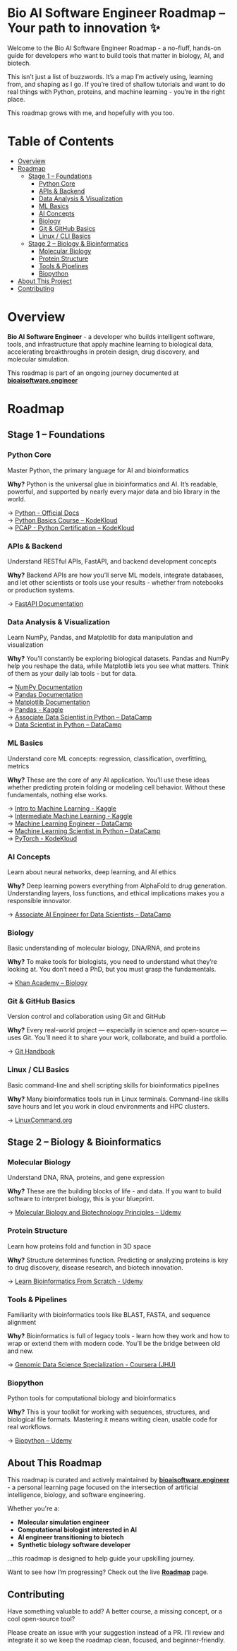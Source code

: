 # Bio AI Software Engineer Roadmap – Your path to innovation ✨

Welcome to the Bio AI Software Engineer Roadmap - a no-fluff, hands-on guide for developers who want to build tools that matter in biology, AI, and biotech.

This isn’t just a list of buzzwords. It’s a map I’m actively using, learning from, and shaping as I go. If you’re tired of shallow tutorials and want to do real things with Python, proteins, and machine learning - you’re in the right place.

This roadmap grows with me, and hopefully with you too.

# Table of Contents

- [Overview](#overview)  
- [Roadmap](#roadmap)  
  - [Stage 1 – Foundations](#stage-1--foundations)  
    - [Python Core](#python-core)  
    - [APIs & Backend](#apis--backend)  
    - [Data Analysis & Visualization](#data-analysis--visualization)  
    - [ML Basics](#ml-basics)  
    - [AI Concepts](#ai-concepts)  
    - [Biology](#biology)  
    - [Git & GitHub Basics](#git--github-basics)  
    - [Linux / CLI Basics](#linux--cli-basics)  
  - [Stage 2 – Biology & Bioinformatics](#stage-2--biology--bioinformatics)  
    - [Molecular Biology](#molecular-biology)  
    - [Protein Structure](#protein-structure)  
    - [Tools & Pipelines](#tools--pipelines)  
    - [Biopython](#biopython)  
- [About This Project](#about-this-project)
- [Contributing](#contributing)
  
# Overview

**Bio AI Software Engineer** - a developer who builds intelligent software, tools, and infrastructure that apply machine learning to biological data, accelerating breakthroughs in protein design, drug discovery, and molecular simulation.

This roadmap is part of an ongoing journey documented at [**bioaisoftware.engineer**](https://bioaisoftware.engineer)

# Roadmap

## Stage 1 – Foundations

### Python Core  
Master Python, the primary language for AI and bioinformatics  

**Why?** Python is the universal glue in bioinformatics and AI. It’s readable, powerful, and supported by nearly every major data and bio library in the world.

→ [Python - Official Docs](https://docs.python.org/3/)  
→ [Python Basics Course – KodeKloud](https://kodekloud.com/p/python-basics-course)  
→ [PCAP - Python Certification – KodeKloud](https://kodekloud.com/learning-path/python-certification)

### APIs & Backend  
Understand RESTful APIs, FastAPI, and backend development concepts  

**Why?** Backend APIs are how you’ll serve ML models, integrate databases, and let other scientists or tools use your results - whether from notebooks or production systems.  

→ [FastAPI Documentation](https://fastapi.tiangolo.com/)

### Data Analysis & Visualization  
Learn NumPy, Pandas, and Matplotlib for data manipulation and visualization  

**Why?** You’ll constantly be exploring biological datasets. Pandas and NumPy help you reshape the data, while Matplotlib lets you see what matters. Think of them as your daily lab tools - but for data.  

→ [NumPy Documentation](https://numpy.org/doc/)  
→ [Pandas Documentation](https://pandas.pydata.org/docs/)  
→ [Matplotlib Documentation](https://matplotlib.org/stable/contents.html)  
→ [Pandas - Kaggle](https://www.kaggle.com/learn/pandas)  
→ [Associate Data Scientist in Python – DataCamp](https://www.datacamp.com/career-tracks/associate-data-scientist-in-python)  
→ [Data Scientist in Python – DataCamp](https://www.datacamp.com/tracks/data-scientist-with-python)

### ML Basics  
Understand core ML concepts: regression, classification, overfitting, metrics  

**Why?** These are the core of any AI application. You’ll use these ideas whether predicting protein folding or modeling cell behavior. Without these fundamentals, nothing else works.  

→ [Intro to Machine Learning - Kaggle](https://www.kaggle.com/learn/intro-to-machine-learning)  
→ [Intermediate Machine Learning - Kaggle](https://www.kaggle.com/learn/intro-to-machine-learning)  
→ [Machine Learning Engineer – DataCamp](https://www.datacamp.com/tracks/machine-learning-engineer-with-python)  
→ [Machine Learning Scientist in Python – DataCamp](https://www.datacamp.com/tracks/machine-learning-scientist-with-python)  
→ [PyTorch - KodeKloud](https://learn.kodekloud.com/user/courses/pytorch)

### AI Concepts  
Learn about neural networks, deep learning, and AI ethics  

**Why?** Deep learning powers everything from AlphaFold to drug generation. Understanding layers, loss functions, and ethical implications makes you a responsible innovator.  

→ [Associate AI Engineer for Data Scientists – DataCamp](https://www.datacamp.com/tracks/associate-ai-engineer-for-data-scientists)

### Biology  
Basic understanding of molecular biology, DNA/RNA, and proteins  

**Why?** To make tools for biologists, you need to understand what they’re looking at. You don’t need a PhD, but you must grasp the fundamentals.  

→ [Khan Academy – Biology](https://www.khanacademy.org/science/biology)

### Git & GitHub Basics  
Version control and collaboration using Git and GitHub  

**Why?** Every real-world project — especially in science and open-source — uses Git. You’ll need it to share your work, collaborate, and build a portfolio.  

→ [Git Handbook](https://guides.github.com/introduction/git-handbook/)

### Linux / CLI Basics  
Basic command-line and shell scripting skills for bioinformatics pipelines  

**Why?** Many bioinformatics tools run in Linux terminals. Command-line skills save hours and let you work in cloud environments and HPC clusters.  

→ [LinuxCommand.org](http://linuxcommand.org/)

## Stage 2 – Biology & Bioinformatics

### Molecular Biology  
Understand DNA, RNA, proteins, and gene expression  

**Why?** These are the building blocks of life - and data. If you want to build software to interpret biology, this is your blueprint.  

→ [Molecular Biology and Biotechnology Principles – Udemy](https://www.udemy.com/course/molecular-biology-and-biotechnology-principles/)

### Protein Structure  
Learn how proteins fold and function in 3D space  

**Why?** Structure determines function. Predicting or analyzing proteins is key to drug discovery, disease research, and biotech innovation.  

→ [Learn Bioinformatics From Scratch - Udemy](https://www.udemy.com/course/learn-bioinformatics-from-scratch-theory-practical/)

### Tools & Pipelines  
Familiarity with bioinformatics tools like BLAST, FASTA, and sequence alignment  

**Why?** Bioinformatics is full of legacy tools - learn how they work and how to wrap or extend them with modern code. You’ll be the bridge between old and new.  

→ [Genomic Data Science Specialization - Coursera (JHU)](https://www.coursera.org/specializations/genomic-data-science)

### Biopython  
Python tools for computational biology and bioinformatics  

**Why?** This is your toolkit for working with sequences, structures, and biological file formats. Mastering it means writing clean, usable code for real workflows.  

→ [Biopython – Udemy](https://www.udemy.com/course/biopython/)

## About This Roadmap

This roadmap is curated and actively maintained by [**bioaisoftware.engineer**](https://bioaisoftware.engineer) - a personal learning page focused on the intersection of artificial intelligence, biology, and software engineering.

Whether you're a:

- **Molecular simulation engineer**  
- **Computational biologist interested in AI**  
- **AI engineer transitioning to biotech**  
- **Synthetic biology software developer**  

...this roadmap is designed to help guide your upskilling journey.

Want to see how I’m progressing? Check out the live [**Roadmap**](https://bioaisoftware.engineer/roadmap) page.

## Contributing

Have something valuable to add? A better course, a missing concept, or a cool open-source tool?

Please create an issue with your suggestion instead of a PR. I’ll review and integrate it so we keep the roadmap clean, focused, and beginner-friendly.

